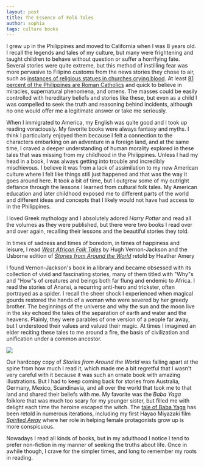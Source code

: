 ```yaml
---
layout: post
title: The Essence of Folk Tales
author: sophia
tags: culture books
---
```


I grew up in the Philippines and moved to California when I was 8 years old. I recall the legends and tales of my culture, but many were frightening and taught children to behave without question or suffer a horrifying fate. Several stories were quite extreme, but this method of instilling fear was more pervasive to Filipino customs from the news stories they chose to air, such as [instances of religious statues in churches crying blood](https://www.philstar.com/nation/2004/07/14/257467/statue-st-therese-baguio-wept-blood). At least [81 percent of the Philippines are Roman Catholics](https://psa.gov.ph/press-releases/id/3422) and quick to believe in miracles, supernatural phenomena, and omens. The masses could be easily controlled with hereditary beliefs and stories like these, but even as a child I was compelled to seek the truth and reasoning behind incidents, although no one would offer me a legitimate answer or take me seriously. 

When I immigrated to America, my English was quite good and I took up reading voraciously. My favorite books were always fantasy and myths. I think I particularly enjoyed them because I felt a connection to the characters embarking on an adventure in a foreign land, and at the same time, I craved a deeper understanding of human morality explored in these tales that was missing from my childhood in the Philippines. Unless I had my head in a book, I was always getting into trouble and incredibly mischievous. I believe it was from a lack of assimilation to my new American culture where I felt like things still just happened and that was the way it goes around here. It took a bit of time, but I outgrew some of my outright defiance through the lessons I learned from cultural folk tales. My American education and later childhood exposed me to different parts of the world and different ideas and concepts that I likely would not have had access to in the Philippines.

I loved Greek mythology and I absolutely adored *Harry Potter* and read all the volumes as they were published, but there were two books I read over and over again, recalling their lessons and the beautiful stories they told. 

In times of sadness and times of boredom, in times of happiness and leisure, I read 
[*West African Folk Tales*](https://store.doverpublications.com/0486427641.html) by Hugh Vernon-Jackson
and the Usborne edition of [*Stories from Around the World*](https://www.worldcat.org/title/usborne-stories-from-around-the-world/oclc/44736371) retold by Heather Amery

I found Vernon-Jackson's book in a library and became obsessed with its collection of vivid and fascinating stories, many of them titled with "Why"s and "How"s of creatures and beings both far flung and endemic to Africa. I read the stories of Anansi, a recurring anti-hero and trickster, often portrayed as a spider. I recall the sheer shock I experienced when magical gourds restored the hands of a woman who were severed by her greedy brother. The beginnings of the universe and why the sun and the moon live in the sky echoed the tales of the separation of earth and water and the heavens. Plainly, they were parables of one version of a people far away, but I understood their values and valued their magic. At times I imagined an elder reciting these tales to me around a fire, the basis of civilization and unification under a common ancestor.

<img src='/images/stories.png'>

Our hardcopy copy of *Stories from Around the World* was falling apart at the spine from how much I read it, which made me a bit regretful that I wasn't very careful with it because it was such an ornate book with amazing illustrations. But I had to keep coming back for stories from Australia, Germany, Mexico, Scandinavia, and all over the world that took me to that land and shared their beliefs with me. My favorite was the *Baba Yaga* folklore that was much too scary for my younger sister, but filled me with delight each time the heroine escaped the witch. The [tale of Baba Yaga](https://www.bbc.com/culture/article/20221118-baba-yaga-the-greatest-wicked-witch-of-all) has been retold in numerous iterations, including my first Hayao Miyazaki film [*Spirited Away*](https://www.studioghibli.com.au/spiritedaway/) where her role in helping female protagonists grow up is more conspicuous.

Nowadays I read all kinds of books, but in my adulthood I notice I tend to prefer non-fiction in my manner of seeking the truths about life. Once in awhile though, I crave for the simpler times, and long to remember my roots in reading.
